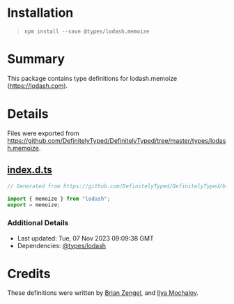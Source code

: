 # Installation
> `npm install --save @types/lodash.memoize`

# Summary
This package contains type definitions for lodash.memoize (https://lodash.com).

# Details
Files were exported from https://github.com/DefinitelyTyped/DefinitelyTyped/tree/master/types/lodash.memoize.
## [index.d.ts](https://github.com/DefinitelyTyped/DefinitelyTyped/tree/master/types/lodash.memoize/index.d.ts)
````ts
// Generated from https://github.com/DefinitelyTyped/DefinitelyTyped/blob/master/types/lodash/scripts/generate-modules.ts

import { memoize } from "lodash";
export = memoize;

````

### Additional Details
 * Last updated: Tue, 07 Nov 2023 09:09:38 GMT
 * Dependencies: [@types/lodash](https://npmjs.com/package/@types/lodash)

# Credits
These definitions were written by [Brian Zengel](https://github.com/bczengel), and [Ilya Mochalov](https://github.com/chrootsu).
